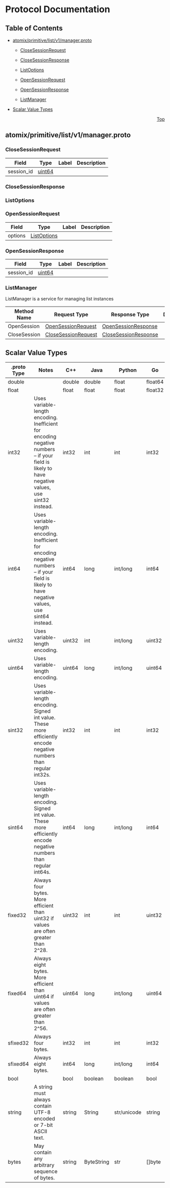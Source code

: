 # Protocol Documentation
<a name="top"></a>

## Table of Contents

- [atomix/primitive/list/v1/manager.proto](#atomix/primitive/list/v1/manager.proto)
    - [CloseSessionRequest](#atomix.primitive.list.v1.CloseSessionRequest)
    - [CloseSessionResponse](#atomix.primitive.list.v1.CloseSessionResponse)
    - [ListOptions](#atomix.primitive.list.v1.ListOptions)
    - [OpenSessionRequest](#atomix.primitive.list.v1.OpenSessionRequest)
    - [OpenSessionResponse](#atomix.primitive.list.v1.OpenSessionResponse)
  
    - [ListManager](#atomix.primitive.list.v1.ListManager)
  
- [Scalar Value Types](#scalar-value-types)



<a name="atomix/primitive/list/v1/manager.proto"></a>
<p align="right"><a href="#top">Top</a></p>

## atomix/primitive/list/v1/manager.proto



<a name="atomix.primitive.list.v1.CloseSessionRequest"></a>

### CloseSessionRequest



| Field | Type | Label | Description |
| ----- | ---- | ----- | ----------- |
| session_id | [uint64](#uint64) |  |  |






<a name="atomix.primitive.list.v1.CloseSessionResponse"></a>

### CloseSessionResponse







<a name="atomix.primitive.list.v1.ListOptions"></a>

### ListOptions







<a name="atomix.primitive.list.v1.OpenSessionRequest"></a>

### OpenSessionRequest



| Field | Type | Label | Description |
| ----- | ---- | ----- | ----------- |
| options | [ListOptions](#atomix.primitive.list.v1.ListOptions) |  |  |






<a name="atomix.primitive.list.v1.OpenSessionResponse"></a>

### OpenSessionResponse



| Field | Type | Label | Description |
| ----- | ---- | ----- | ----------- |
| session_id | [uint64](#uint64) |  |  |





 

 

 


<a name="atomix.primitive.list.v1.ListManager"></a>

### ListManager
ListManager is a service for managing list instances

| Method Name | Request Type | Response Type | Description |
| ----------- | ------------ | ------------- | ------------|
| OpenSession | [OpenSessionRequest](#atomix.primitive.list.v1.OpenSessionRequest) | [OpenSessionResponse](#atomix.primitive.list.v1.OpenSessionResponse) |  |
| CloseSession | [CloseSessionRequest](#atomix.primitive.list.v1.CloseSessionRequest) | [CloseSessionResponse](#atomix.primitive.list.v1.CloseSessionResponse) |  |

 



## Scalar Value Types

| .proto Type | Notes | C++ | Java | Python | Go | C# | PHP | Ruby |
| ----------- | ----- | --- | ---- | ------ | -- | -- | --- | ---- |
| <a name="double" /> double |  | double | double | float | float64 | double | float | Float |
| <a name="float" /> float |  | float | float | float | float32 | float | float | Float |
| <a name="int32" /> int32 | Uses variable-length encoding. Inefficient for encoding negative numbers – if your field is likely to have negative values, use sint32 instead. | int32 | int | int | int32 | int | integer | Bignum or Fixnum (as required) |
| <a name="int64" /> int64 | Uses variable-length encoding. Inefficient for encoding negative numbers – if your field is likely to have negative values, use sint64 instead. | int64 | long | int/long | int64 | long | integer/string | Bignum |
| <a name="uint32" /> uint32 | Uses variable-length encoding. | uint32 | int | int/long | uint32 | uint | integer | Bignum or Fixnum (as required) |
| <a name="uint64" /> uint64 | Uses variable-length encoding. | uint64 | long | int/long | uint64 | ulong | integer/string | Bignum or Fixnum (as required) |
| <a name="sint32" /> sint32 | Uses variable-length encoding. Signed int value. These more efficiently encode negative numbers than regular int32s. | int32 | int | int | int32 | int | integer | Bignum or Fixnum (as required) |
| <a name="sint64" /> sint64 | Uses variable-length encoding. Signed int value. These more efficiently encode negative numbers than regular int64s. | int64 | long | int/long | int64 | long | integer/string | Bignum |
| <a name="fixed32" /> fixed32 | Always four bytes. More efficient than uint32 if values are often greater than 2^28. | uint32 | int | int | uint32 | uint | integer | Bignum or Fixnum (as required) |
| <a name="fixed64" /> fixed64 | Always eight bytes. More efficient than uint64 if values are often greater than 2^56. | uint64 | long | int/long | uint64 | ulong | integer/string | Bignum |
| <a name="sfixed32" /> sfixed32 | Always four bytes. | int32 | int | int | int32 | int | integer | Bignum or Fixnum (as required) |
| <a name="sfixed64" /> sfixed64 | Always eight bytes. | int64 | long | int/long | int64 | long | integer/string | Bignum |
| <a name="bool" /> bool |  | bool | boolean | boolean | bool | bool | boolean | TrueClass/FalseClass |
| <a name="string" /> string | A string must always contain UTF-8 encoded or 7-bit ASCII text. | string | String | str/unicode | string | string | string | String (UTF-8) |
| <a name="bytes" /> bytes | May contain any arbitrary sequence of bytes. | string | ByteString | str | []byte | ByteString | string | String (ASCII-8BIT) |

